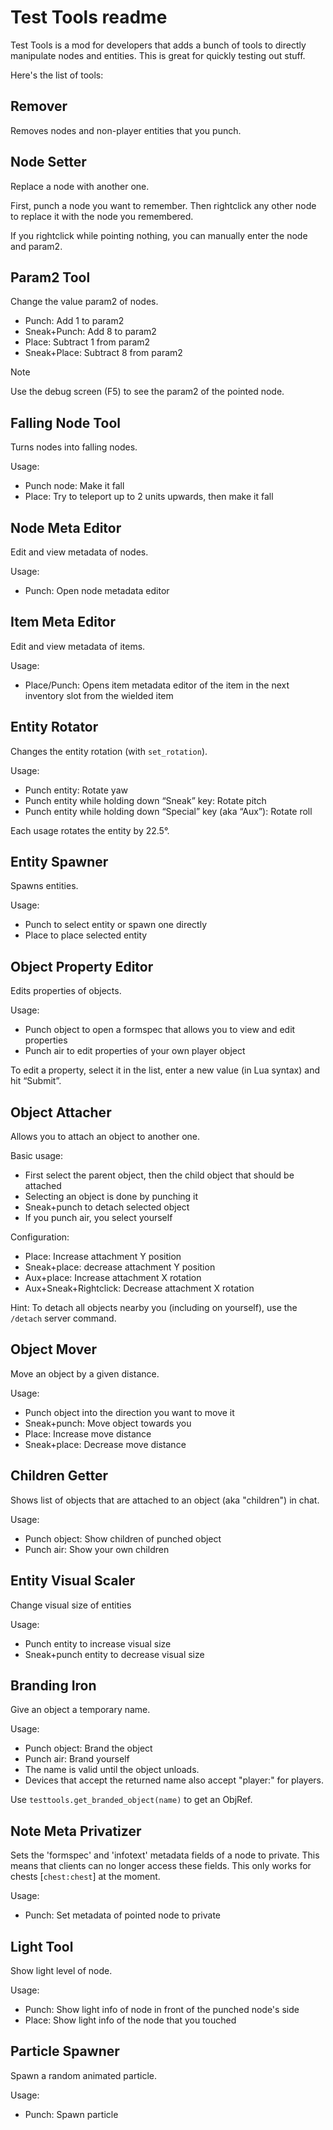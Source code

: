 # Test Tools readme

Test Tools is a mod for developers that adds a bunch of tools to directly manipulate nodes and entities. This is great for quickly testing out stuff.

Here's the list of tools:

## Remover
Removes nodes and non-player entities that you punch.

## Node Setter
Replace a node with another one.

First, punch a node you want to remember.
Then rightclick any other node to replace it with the node you remembered.

If you rightclick while pointing nothing, you can manually enter the node and param2.

## Param2 Tool
Change the value param2 of nodes.

* Punch: Add 1 to param2
* Sneak+Punch: Add 8 to param2
* Place: Subtract 1 from param2
* Sneak+Place: Subtract 8 from param2

> [!NOTE]
> Use the debug screen (F5) to see the param2 of the pointed node.

## Falling Node Tool
Turns nodes into falling nodes.

Usage:

* Punch node: Make it fall
* Place: Try to teleport up to 2 units upwards, then make it fall

## Node Meta Editor
Edit and view metadata of nodes.

Usage:

* Punch: Open node metadata editor

## Item Meta Editor
Edit and view metadata of items.

Usage:

* Place/Punch: Opens item metadata editor of the item in the next
               inventory slot from the wielded item

## Entity Rotator
Changes the entity rotation (with `set_rotation`).

Usage:

* Punch entity: Rotate yaw
* Punch entity while holding down “Sneak” key: Rotate pitch
* Punch entity while holding down “Special” key (aka “Aux”): Rotate roll

Each usage rotates the entity by 22.5°.

## Entity Spawner
Spawns entities.

Usage:

* Punch to select entity or spawn one directly
* Place to place selected entity

## Object Property Editor
Edits properties of objects.

Usage:

* Punch object to open a formspec that allows you to view and edit properties
* Punch air to edit properties of your own player object

To edit a property, select it in the list, enter a new value (in Lua syntax)
and hit “Submit”.

## Object Attacher
Allows you to attach an object to another one.

Basic usage:
* First select the parent object, then the child object that should be attached
* Selecting an object is done by punching it
* Sneak+punch to detach selected object
* If you punch air, you select yourself

Configuration:
* Place: Increase attachment Y position
* Sneak+place: decrease attachment Y position
* Aux+place: Increase attachment X rotation
* Aux+Sneak+Rightclick: Decrease attachment X rotation

Hint: To detach all objects nearby you (including on yourself), use the
`/detach` server command.

## Object Mover
Move an object by a given distance.

Usage:
* Punch object into the direction you want to move it
* Sneak+punch: Move object towards you
* Place: Increase move distance
* Sneak+place: Decrease move distance

## Children Getter
Shows list of objects that are attached to an object (aka "children") in chat.

Usage:
* Punch object: Show children of punched object
* Punch air: Show your own children

## Entity Visual Scaler
Change visual size of entities

Usage:

* Punch entity to increase visual size
* Sneak+punch entity to decrease visual size

## Branding Iron
Give an object a temporary name.

Usage:
* Punch object: Brand the object
* Punch air: Brand yourself
* The name is valid until the object unloads.
* Devices that accept the returned name also accept "player:<playername>" for players.

Use `testtools.get_branded_object(name)` to get an ObjRef.

## Note Meta Privatizer
Sets the 'formspec' and 'infotext' metadata fields of a node
to private. This means that clients can no longer access these
fields.
This only works for chests [`chest:chest`] at the moment.

Usage:
* Punch: Set metadata of pointed node to private

## Light Tool
Show light level of node.

Usage:
* Punch: Show light info of node in front of the punched node's side
* Place: Show light info of the node that you touched

## Particle Spawner
Spawn a random animated particle.

Usage:
* Punch: Spawn particle
